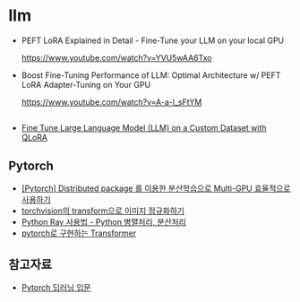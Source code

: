 # llm

* PEFT LoRA Explained in Detail - Fine-Tune your LLM on your local GPU

  https://www.youtube.com/watch?v=YVU5wAA6Txo

* Boost Fine-Tuning Performance of LLM: Optimal Architecture w/ PEFT LoRA Adapter-Tuning on Your GPU

  https://www.youtube.com/watch?v=A-a-l_sFtYM

## ##
* [Fine Tune Large Language Model (LLM) on a Custom Dataset with QLoRA](https://dassum.medium.com/fine-tune-large-language-model-llm-on-a-custom-dataset-with-qlora-fb60abdeba07)  





## Pytorch ##

* [[Pytorch] Distributed package 를 이용한 분산학습으로 Multi-GPU 효율적으로 사용하기](https://csm-kr.tistory.com/47)
* [torchvision의 transform으로 이미지 정규화하기](https://teddylee777.github.io/pytorch/torchvision-transform/#google_vignette)
* [Python Ray 사용법 - Python 병렬처리, 분산처리](https://zzsza.github.io/mlops/2021/01/03/python-ray/)
* [pytorch로 구현하는 Transformer](https://cpm0722.github.io/pytorch-implementation/transformer)
  
## 참고자료 ##

* [Pytorch 딥러닝 입문](https://wikidocs.net/book/2788)
